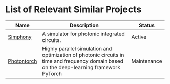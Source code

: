 # List of Relevant Similar Projects


| Name                                                   | Description                                          | Status      |
|--------------------------------------------------------|------------------------------------------------------|-------------|
| [Simphony](https://github.com/BYUCamachoLab/simphony ) | A simulator for photonic integrated circuits.        | Active      |
| [Photontorch](https://github.com/flaport/photontorch)  | Highly parallel simulation and optimization of photonic circuits in time and frequency domain based on the deep-learning framework PyTorch | Maintenance |
